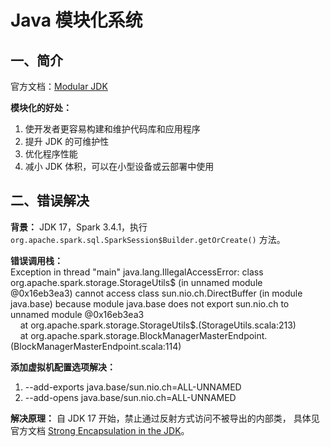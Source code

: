# Java 模块化系统

## 一、简介
官方文档：[Modular JDK](https://openjdk.org/projects/jigsaw/)

**模块化的好处：** 
1. 使开发者更容易构建和维护代码库和应用程序  
2. 提升 JDK 的可维护性  
3. 优化程序性能  
4. 减小 JDK 体积，可以在小型设备或云部署中使用

## 二、错误解决
**背景：** JDK 17，Spark 3.4.1，执行 `org.apache.spark.sql.SparkSession$Builder.getOrCreate()` 方法。

**错误调用栈：**  
Exception in thread "main" java.lang.IllegalAccessError: class org.apache.spark.storage.StorageUtils$ <wbr>
(in unnamed module @0x16eb3ea3) cannot access class sun.nio.ch.DirectBuffer (in module java.base) because module java.base does not export sun.nio.ch to unnamed module @0x16eb3ea3<br>
&nbsp;&nbsp;&nbsp;&nbsp;at org.apache.spark.storage.StorageUtils$.<clinit>(StorageUtils.scala:213)  
&nbsp;&nbsp;&nbsp;&nbsp;at org.apache.spark.storage.BlockManagerMasterEndpoint.<init>(BlockManagerMasterEndpoint.scala:114)
	
**添加虚拟机配置选项解决：**
1. --add-exports java.base/sun.nio.ch=ALL-UNNAMED  
2. --add-opens java.base/sun.nio.ch=ALL-UNNAMED

**解决原理：** 自 JDK 17 开始，禁止通过反射方式访问不被导出的内部类，<wbr>
具体见官方文档 [Strong Encapsulation in the JDK](https://docs.oracle.com/en/java/javase/17/migrate/migrating-jdk-8-later-jdk-releases.html#GUID-7BB28E4D-99B3-4078-BDC4-FC24180CE82B)。

